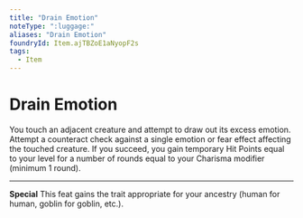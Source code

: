 ```yaml
---
title: "Drain Emotion"
noteType: ":luggage:"
aliases: "Drain Emotion"
foundryId: Item.ajTBZoE1aNyopF2s
tags:
  - Item
---
```


# Drain Emotion

You touch an adjacent creature and attempt to draw out its excess emotion. Attempt a counteract check against a single emotion or fear effect affecting the touched creature. If you succeed, you gain temporary Hit Points equal to your level for a number of rounds equal to your Charisma modifier (minimum 1 round).

* * *

**Special** This feat gains the trait appropriate for your ancestry (human for human, goblin for goblin, etc.).
